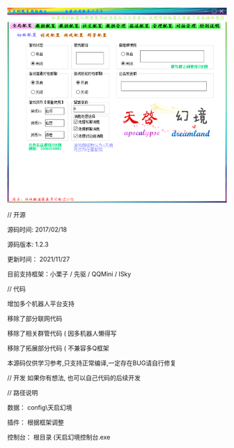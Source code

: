 ![image](./index.png)

// 开源

源码时间:	2017/02/18

源码版本:	1.2.3

更新时间：	2021/11/27

目前支持框架：小栗子 / 先驱 / QQMini / ISky

// 代码

增加多个机器人平台支持

移除了部分联网代码

移除了相关群管代码 ( 因多机器人懒得写

移除了拓展部分代码 ( 不兼容多Q框架

本源码仅供学习参考,只支持正常编译,一定存在BUG请自行修复

// 开发
如果你有想法, 也可以自己代码的后续开发


// 路径说明


数据：	config\天启幻境

插件：	根据框架调整

控制台： 根目录 (天启幻境控制台.exe